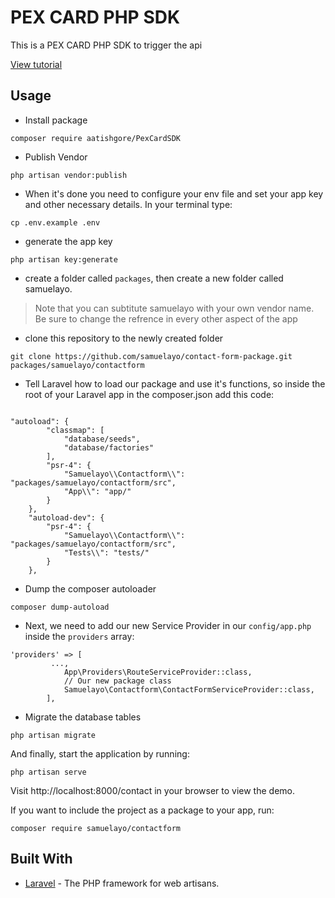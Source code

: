 # PEX CARD PHP SDK
This is a PEX CARD PHP SDK to trigger the api



[View tutorial](https://developer.pexcard.com/docs4)

## Usage
- Install package

```
composer require aatishgore/PexCardSDK
```
- Publish Vendor

```
php artisan vendor:publish
```

- When it's done you need to configure your env file and set your app key and other necessary details. In your terminal type:

```
cp .env.example .env
```

- generate the app key

```
php artisan key:generate
```
- create a folder called `packages`, then create a new folder called samuelayo. 
> Note that you can subtitute samuelayo with your own vendor name. Be sure to change the refrence in every other aspect of the app

- clone this repository to the newly created folder

```
git clone https://github.com/samuelayo/contact-form-package.git packages/samuelayo/contactform
```
- Tell Laravel how to load our package and use it's functions, so inside the root of your Laravel app in the composer.json add this code:

```

"autoload": {
        "classmap": [
            "database/seeds",
            "database/factories"
        ],
        "psr-4": {
            "Samuelayo\\Contactform\\": "packages/samuelayo/contactform/src",
            "App\\": "app/"
        }
    },
    "autoload-dev": {
        "psr-4": {
            "Samuelayo\\Contactform\\": "packages/samuelayo/contactform/src",
            "Tests\\": "tests/"
        }
    },
```
- Dump the composer autoloader

```
composer dump-autoload
```

- Next, we need to add our new Service Provider in our `config/app.php` inside the `providers` array:

```
'providers' => [
         ...,
            App\Providers\RouteServiceProvider::class,
            // Our new package class
            Samuelayo\Contactform\ContactFormServiceProvider::class,
        ],
```
- Migrate the database tables

```
php artisan migrate
```

And finally, start the application by running:

```
php artisan serve
```

Visit http://localhost:8000/contact in your browser to view the demo.

If you want to include the project as a package to your app, run:

```
composer require samuelayo/contactform
```

## Built With

* [Laravel](https://laravel.com/) - The PHP framework for web artisans.
        